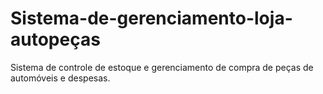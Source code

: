 # Sistema-de-gerenciamento-loja-autopeças
Sistema de controle de estoque e gerenciamento de compra de peças de automóveis e despesas.

